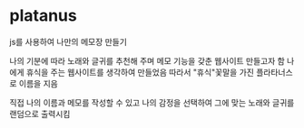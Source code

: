 # platanus

js를 사용하여 나만의 메모장 만들기

나의 기분에 따라 노래와 글귀를 추천해 주며 메모 기능을 갖춘 웹사이트 만들고자 함
나에게 휴식을 주는 웹사이트를 생각하여 만들었음 따라서 "휴식"꽃말을 가진 플라타너스로 이름을 지음 


직접 나의 이름과 메모를 작성할 수 있고
나의 감정을 선택하여 그에 맞는 노래와 글귀를 랜덤으로 출력시킴
